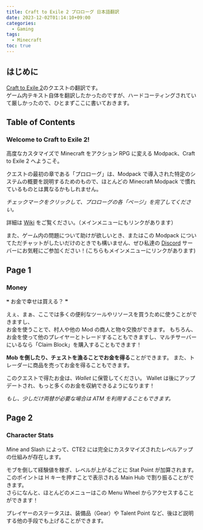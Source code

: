 ```yaml
---
title: Craft to Exile 2 プロローグ 日本語翻訳
date: 2023-12-02T01:14:10+09:00
categories:
  - Gaming
tags:
  - Minecraft
toc: true
---
```


## はじめに

[Craft to Exile 2](https://www.curseforge.com/minecraft/modpacks/craft-to-exile-2)のクエストの翻訳です。  
ゲーム内テキスト自体を翻訳したかったのですが、ハードコーティングされていて厳しかったので、ひとまずここに書いておきます。

## Table of Contents

### Welcome to Craft to Exile 2!

高度なカスタマイズで Minecraft をアクション RPG に変える Modpack、Craft to Exile 2 へようこそ。

クエストの最初の章である「プロローグ」は、Modpack で導入された特定のシステムの概要を説明するためのもので、ほとんどの Minecraft Modpack で慣れているものとは異なるかもしれません。

_チェックマークをクリックして、プロローグの各「ページ」を完了してください。_

詳細は [Wiki](https://github.com/mahjerion/Craft-to-Exile-2/wiki) をご覧ください。（メインメニューにもリンクがあります）

また、ゲーム内の問題について助けが欲しいとき、またはこの Modpack についてただチャットがしたいだけのときでも構いません、ぜひ私達の [Discord](https://discord.gg/cJS6ZHs) サーバーにお気軽にご参加ください！(こちらもメインメニューにリンクがあります)

## Page 1

### Money

❝ お金で幸せは買える？ ❞

えぇ、まぁ、ここでは多くの便利なツールやリソースを買うために使うことができますし、  
お金を使うことで、村人や他の Mod の商人と物々交換ができます。
もちろん、お金を使って他のプレイヤーとトレードすることもできますし、マルチサーバーにいるなら「Claim Block」を購入することもできます！

**Mob を倒したり、チェストを漁ることでお金を得る**ことができます。
また、トレーダーに商品を売ってお金を得ることもできます。

このクエストで得たお金は、_Wallet_ に保管してください。
Wallet は後にアップデートされ、もっと多くのお金を収納できるようになります！

_もし、少しだけ両替が必要な場合は ATM を利用することもできます。_

## Page 2

### Character Stats

Mine and Slash によって、CTE2 には完全にカスタマイズされたレベルアップの仕組みが存在します。

モブを倒して経験値を稼ぎ、レベルが上がるごとに Stat Point が加算されます。  
このポイントは H キーを押すことで表示される Main Hub で割り振ることができます。  
さらになんと、ほとんどのメニューはこの Menu Wheel からアクセスすることができます！

プレイヤーのステータスは、装備品（Gear）や Talent Point など、後ほど説明する他の手段でも上げることができます。
